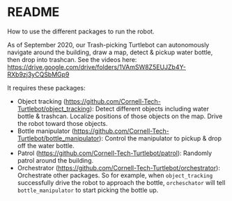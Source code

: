 # README
How to use the different packages to run the robot.

As of September 2020, our Trash-picking Turtlebot can autonomously navigate around the building, draw a map, detect & pickup water bottle, then drop into trashcan. See the videos here: https://drive.google.com/drive/folders/1VAmSW8Z5EUJZb4Y-RXb9zj3yCQSbMGp9

It requires these packages:
- Object tracking (https://github.com/Cornell-Tech-Turtlebot/object_tracking): Detect different objects including water bottle & trashcan. Localize positions of those objects on the map. Drive the robot toward those objects.
- Bottle manipulator (https://github.com/Cornell-Tech-Turtlebot/bottle_manipulator): Control the manipulator to pickup & drop off the water bottle.
- Patrol (https://github.com/Cornell-Tech-Turtlebot/patrol): Randomly patrol around the building.
- Orchestrator (https://github.com/Cornell-Tech-Turtlebot/orchestrator): Orchestrate other packages. So for example, when `object_tracking` successfully drive the robot to approach the bottle, `orcheschator` will tell `bottle_manipulator` to start picking the bottle up.


